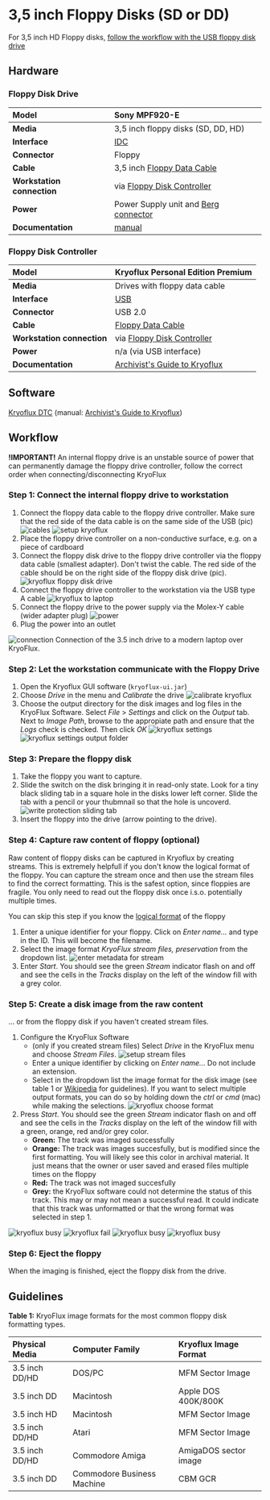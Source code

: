 # 3,5 inch Floppy Disks (SD or DD)

For 3,5 inch HD Floppy disks, [follow the workflow with the USB floppy disk drive](3-5-inch-HD.md)

## Hardware

### Floppy Disk Drive

| **Model**                  | Sony MPF920-E                                                                                           |
| :------------------------- | :------------------------------------------------------------------------------------------------------ |
| **Media**                  | 3,5 inch floppy disks (SD, DD, HD)                                                                      |
| **Interface**              | [IDC](https://www.wikidata.org/wiki/Q374830)                                                            |
| **Connector**              | Floppy                                                                                                  |
| **Cable**                  | 3,5 inch [Floppy Data Cable](https://www.computerhope.com/jargon/f/flopcabl.htm)                        |
| **Workstation connection** | via [Floppy Disk Controller](https://www.wikidata.org/wiki/Q741867)                                     |
| **Power**                  | Power Supply unit and [Berg connector](https://www.wikidata.org/wiki/Q16951277)                         |
| **Documentation**          | [manual](http://www.vintagecomputer.net/fjkraan/comp/divcomp/doc/YE_Data_YD-380_5.25inchHHHDFloppy.pdf) |

### Floppy Disk Controller

| **Model**                  | Kryoflux Personal Edition Premium                                                                          |
| :------------------------- | :--------------------------------------------------------------------------------------------------------- |
| **Media**                  | Drives with floppy data cable                                                                              |
| **Interface**              | [USB](https://www.wikidata.org/wiki/Q42378)                                                                |
| **Connector**              | USB 2.0                                                                                                    |
| **Cable**                  | [Floppy Data Cable](https://www.computerhope.com/jargon/f/flopcabl.htm)                                    |
| **Workstation connection** | via [Floppy Disk Controller](https://www.wikidata.org/wiki/Q741867)                                        |
| **Power**                  | n/a (via USB interface)                                                                                    |
| **Documentation**          | [Archivist's Guide to Kryoflux](https://github.com/archivistsguidetokryoflux/archivists-guide-to-kryoflux) |

## Software

[Kryoflux DTC](https://www.kryoflux.com/?page=download) (manual: [Archivist's Guide to Kryoflux](https://github.com/archivistsguidetokryoflux/archivists-guide-to-kryoflux))

## Workflow

**!IMPORTANT!** An internal floppy drive is an unstable source of power that can permanently damage the floppy drive controller, follow the correct order when connecting/disconnecting KryoFlux

### Step 1: Connect the internal floppy drive to workstation

1. Connect the floppy data cable to the floppy drive controller. Make sure that the red side of the data cable is on the same side of the USB (pic)
   ![cables](images/floppy/floppy_power_data_cable.png)
   ![setup kryoflux](images/kryoflux/kryoflux_board.JPG)
2. Place the floppy drive controller on a non-conductive surface, e.g. on a piece of cardboard
3. Connect the floppy disk drive to the floppy drive controller via the floppy data cable (smallest adapter). Don't twist the cable. The red side of the cable should be on the right side of the floppy disk drive (pic).
   ![kryoflux floppy disk drive](images/kryoflux/kryoflux_FDD_3_5.JPG)
4. Connect the floppy drive controller to the workstation via the USB type A cable
   ![kryoflux to laptop](images/kryoflux/kryoflux_laptop.JPG)
5. Connect the floppy drive to the power supply via the Molex-Y cable (wider adapter plug)
   ![power](images/floppy/3_5_aansluiting.JPG)
6. Plug the power into an outlet

![connection](images/floppy/opstelling_3_5_1.JPG)
Connection of the 3.5 inch drive to a modern laptop over KryoFlux.

### Step 2: Let the workstation communicate with the Floppy Drive

1. Open the Kryoflux GUI software (`kryoflux-ui.jar`)
2. Choose _Drive_ in the menu and _Calibrate_ the drive
   ![calibrate kryoflux](images/kryoflux/kryoflux_calibrate.png)
3. Choose the output directory for the disk images and log files in the KryoFlux Software. Select _File_ > _Settings_ and click on the _Output_ tab. Next to _Image Path_, browse to the appropiate path and ensure that the _Logs_ check is checked. Then click _OK_
   ![kryoflux settings](images/kryoflux/kryoflux_settings.png)
   ![kryoflux settings output folder](images/kryoflux/kroyflux_settings_output.png)

### Step 3: Prepare the floppy disk

1. Take the floppy you want to capture.
2. Slide the switch on the disk bringing it in read-only state. Look for a tiny black sliding tab in a square hole in the disks lower left corner. Slide the tab with a pencil or your thubmnail so that the hole is uncoverd.
   ![write protection sliding tab](images/floppy/floppy_anatomy.jpg)
3. Insert the floppy into the drive (arrow pointing to the drive).

### Step 4: Capture raw content of floppy (optional)

Raw content of floppy disks can be captured in Kryoflux by creating streams. This is extremely helpfull if you don't know the logical format of the floppy. You can capture the stream once and then use the stream files to find the correct formatting. This is the safest option, since floppies are fragile. You only need to read out the floppy disk once i.s.o. potentially multiple times.

You can skip this step if you know the [logical format](https://github.com/archivistsguidetokryoflux/archivists-guide-to-kryoflux/blob/master/2%20PART%20TWO%20In-Depth/Disk-Image-Formats.md) of the floppy

1. Enter a unique identifier for your floppy. Click on _Enter name..._ and type in the ID. This will become the filename.
2. Select the image format _KryoFlux stream files, preservation_ from the dropdown list.
   ![enter metadata for stream](images/kryoflux/kryoflux_setup_capture.png)
3. Enter _Start_. You should see the green _Stream_ indicator flash on and off and see the cells in the _Tracks_ display on the left of the window fill with a grey color.

### Step 5: Create a disk image from the raw content

... or from the floppy disk if you haven't created stream files.

1. Configure the KryoFlux Software
   - (only if you created stream files) Select _Drive_ in the KryoFlux menu and choose _Stream Files_.
     ![setup stream files](images/kryoflux/kryoflux_settings_stream.png)
   - Enter a unique identifier by clicking on _Enter name..._ Do not include an extension.
   - Select in the dropdown list the image format for the disk image (see table 1 or [Wikipedia](https://en.wikipedia.org/wiki/List_of_floppy_disk_formats#Logical_formats) for guidelines). If you want to select multiple output formats, you can do so by holding down the _ctrl_ or _cmd_ (mac) while making the selections.
     ![kryoflux choose format](images/kryoflux/kryoflux_choose_format.png)
2. Press _Start_. You should see the green _Stream_ indicator flash on and off and see the cells in the _Tracks_ display on the left of the window fill with a green, orange, red and/or grey color.
   - **Green:** The track was imaged successfully
   - **Orange:** The track was images succesfully, but is modified since the first formatting. You will likely see this color in archival material. It just means that the owner or user saved and erased files multiple times on the floppy
   - **Red:** The track was not imaged succesfully
   - **Grey:** the KryoFlux software could not determine the status of this track. This may or may not mean a successful read. It could indicate that this track was unformatted or that the wrong format was selected in step 1.
  
![kryoflux busy](images/kryoflux/kryoflux_busy.png)
![kryoflux fail](images/kryoflux/kryoflux_geen_success.png)
![kryoflux busy](images/kryoflux/kryoflux_success.png)
![kryoflux busy](images/kryoflux/kryoflux_modified.png)

### Step 6: Eject the floppy

When the imaging is finished, eject the floppy disk from the drive.

## Guidelines

**Table 1:** KryoFlux image formats for the most common floppy disk formatting types.

| Physical Media | Computer Family | Kryoflux Image Format |
| :------------- | :-------------- | :-------------------- |
| 3.5 inch DD/HD | DOS/PC          | MFM Sector Image      |
| 3.5 inch DD    | Macintosh       | Apple DOS 400K/800K   |
| 3.5 inch HD    | Macintosh       | MFM Sector Image      |
| 3.5 inch DD/HD | Atari           | MFM Sector Image      |
| 3.5 inch DD/HD | Commodore Amiga | AmigaDOS sector image |
| 3.5 inch DD    | Commodore Business Machine | CBM GCR    |
